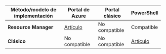 |**Método/modelo de implementación**| **Portal de Azure** | **Portal clásico** | **PowerShell**|
|---|---|---|---|
| **Resource Manager**      |[Artículo](vpn-gateway-howto-multi-site-to-site-resource-manager-portal.md)| No compatible | Compatible|
| **Clásico** | No compatible | No compatible | [Artículo](vpn-gateway-multi-site.md) | 
 

<!--HONumber=Oct16_HO2-->


